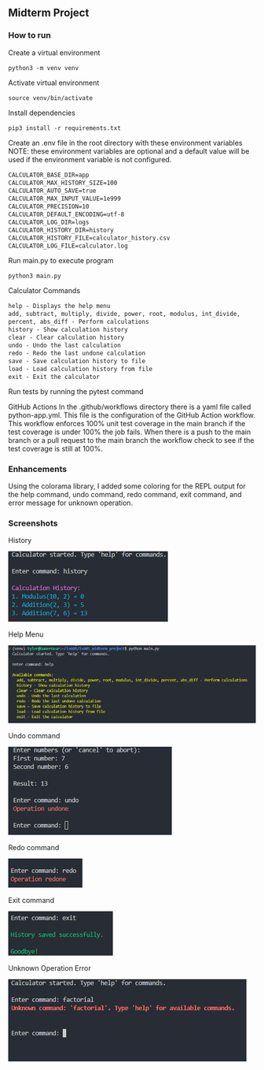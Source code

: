 ## Midterm Project

### How to run 
Create a virtual environment 
```
python3 -m venv venv
```

Activate virtual environment
```
source venv/bin/activate
```

Install dependencies
```
pip3 install -r requirements.txt
```

Create an .env file in the root directory with these environment variables
NOTE: these environment variables are optional and a default value will be used if 
the environment variable is not configured.
```
CALCULATOR_BASE_DIR=app
CALCULATOR_MAX_HISTORY_SIZE=100
CALCULATOR_AUTO_SAVE=true
CALCULATOR_MAX_INPUT_VALUE=1e999
CALCULATOR_PRECISION=10
CALCULATOR_DEFAULT_ENCODING=utf-8
CALCULATOR_LOG_DIR=logs
CALCULATOR_HISTORY_DIR=history
CALCULATOR_HISTORY_FILE=calculator_history.csv
CALCULATOR_LOG_FILE=calculator.log
```

Run main.py to execute program
```
python3 main.py
```

Calculator Commands
```
help - Displays the help menu
add, subtract, multiply, divide, power, root, modulus, int_divide, 
percent, abs_diff - Perform calculations
history - Show calculation history
clear - Clear calculation history
undo - Undo the last calculation
redo - Redo the last undone calculation
save - Save calculation history to file
load - Load calculation history from file
exit - Exit the calculator
```

Run tests by running the pytest command

GitHub Actions
In the .github/workflows directory there is a yaml file called python-app.yml. This file is the configuration
of the GitHub Action workflow. This workflow enforces 100% unit test coverage in the main branch 
if the test coverage is under 100% the job fails. When there is a push to the main branch or a pull request to the 
main branch the workflow check to see if the test coverage is still at 100%.

### Enhancements
Using the colorama library, I added some coloring for the REPL output for the help command, undo command, 
redo command, exit command, and error message for unknown operation.

### Screenshots
History

![image](images/history.png)

Help Menu

![image](images/help%20menu.png)

Undo command

![image](images/undo.png)

Redo command

![image](images/redo.png)

Exit command

![image](images/exit%20command.png)

Unknown Operation Error

![image](images/unknown%20operation.png)